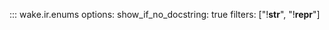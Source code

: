 ::: wake.ir.enums
    options:
      show_if_no_docstring: true
      filters: ["!__str__", "!__repr__"]
